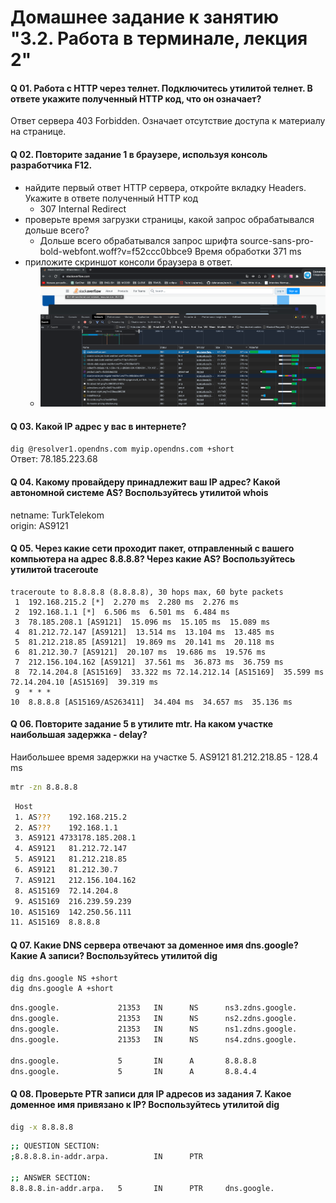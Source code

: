 # Домашнее задание к занятию "3.2. Работа в терминале, лекция 2"

#### Q 01. Работа c HTTP через телнет. Подключитесь утилитой телнет. В ответе укажите полученный HTTP код, что он означает?
Ответ сервера 403 Forbidden. Означает отсутствие доступа к материалу на странице.

#### Q 02. Повторите задание 1 в браузере, используя консоль разработчика F12.
- найдите первый ответ HTTP сервера, откройте вкладку Headers. Укажите в ответе полученный HTTP код  
  - 307 Internal Redirect  
- проверьте время загрузки страницы, какой запрос обрабатывался дольше всего?
  - Дольше всего обрабатывался запрос шрифта source-sans-pro-bold-webfont.woff?v=f52ccc0bbce9 Время обработки 371 ms
- приложите скриншот консоли браузера в ответ.
  - ![image](./image/img1.png)
  
#### Q 03. Какой IP адрес у вас в интернете?
```dig @resolver1.opendns.com myip.opendns.com +short```  
Ответ: 78.185.223.68

#### Q 04. Какому провайдеру принадлежит ваш IP адрес? Какой автономной системе AS? Воспользуйтесь утилитой whois
netname:        TurkTelekom  
origin:         AS9121

#### Q 05. Через какие сети проходит пакет, отправленный с вашего компьютера на адрес 8.8.8.8? Через какие AS? Воспользуйтесь утилитой traceroute
```
traceroute to 8.8.8.8 (8.8.8.8), 30 hops max, 60 byte packets
 1  192.168.215.2 [*]  2.270 ms  2.280 ms  2.276 ms
 2  192.168.1.1 [*]  6.506 ms  6.501 ms  6.484 ms
 3  78.185.208.1 [AS9121]  15.096 ms  15.105 ms  15.089 ms
 4  81.212.72.147 [AS9121]  13.514 ms  13.104 ms  13.485 ms
 5  81.212.218.85 [AS9121]  19.869 ms  20.141 ms  20.118 ms
 6  81.212.30.7 [AS9121]  20.107 ms  19.686 ms  19.576 ms
 7  212.156.104.162 [AS9121]  37.561 ms  36.873 ms  36.759 ms
 8  72.14.204.8 [AS15169]  33.322 ms 72.14.212.14 [AS15169]  35.599 ms 72.14.204.10 [AS15169]  39.319 ms
 9  * * *
10  8.8.8.8 [AS15169/AS263411]  34.404 ms  34.657 ms  35.136 ms
```

#### Q 06. Повторите задание 5 в утилите mtr. На каком участке наибольшая задержка - delay?
Наибольшее время задержки на участке 5. AS9121 81.212.218.85 - 128.4 ms  
```bash
mtr -zn 8.8.8.8
```
```bash
 Host                                                                                                                                     Loss%   Snt   Last   Avg  Best  Wrst StDev
 1. AS???    192.168.215.2                                                                                                                 0.0%    86    0.5   0.7   0.3   9.4   1.2
 2. AS???    192.168.1.1                                                                                                                   0.0%    86    6.0   4.8   2.6  28.6   3.2
 3. AS9121 4733178.185.208.1                                                                                                               0.0%    86   13.3  16.1  10.4  60.2   9.3
 4. AS9121   81.212.72.147                                                                                                                 0.0%    86   15.7  13.0   9.5  76.1   7.6
 5. AS9121   81.212.218.85                                                                                                                 0.0%    86   21.2  20.6  16.9 128.4  12.3
 6. AS9121   81.212.30.7                                                                                                                  15.3%    85   17.8  19.0  16.6  36.2   3.0
 7. AS9121   212.156.104.162                                                                                                               0.0%    85   35.4  37.9  35.4  87.9   5.9
 8. AS15169  72.14.204.8                                                                                                                   0.0%    85   31.8  33.8  31.4  70.7   4.8
 9. AS15169  216.239.59.239                                                                                                                0.0%    85   31.9  34.1  31.4  47.4   3.0
10. AS15169  142.250.56.111                                                                                                                0.0%    85   37.7  39.6  36.7  60.6   3.7
11. AS15169  8.8.8.8                                                                                                                       0.0%    85   31.5  33.8  31.3  47.3   2.9

```
#### Q 07. Какие DNS сервера отвечают за доменное имя dns.google? Какие A записи? Воспользуйтесь утилитой dig
```bash
dig dns.google NS +short
dig dns.google A +short
```

```bash
dns.google.             21353   IN      NS      ns3.zdns.google.
dns.google.             21353   IN      NS      ns2.zdns.google.
dns.google.             21353   IN      NS      ns1.zdns.google.
dns.google.             21353   IN      NS      ns4.zdns.google.

dns.google.             5       IN      A       8.8.8.8
dns.google.             5       IN      A       8.8.4.4
```
#### Q 08. Проверьте PTR записи для IP адресов из задания 7. Какое доменное имя привязано к IP? Воспользуйтесь утилитой dig
```bash
dig -x 8.8.8.8
```
```bash
;; QUESTION SECTION:
;8.8.8.8.in-addr.arpa.          IN      PTR

;; ANSWER SECTION:
8.8.8.8.in-addr.arpa.   5       IN      PTR     dns.google.

```
